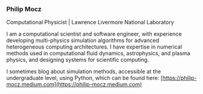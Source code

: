### Philip Mocz

Computational Physicist | Lawrence Livermore National Laboratory

I am a computational scientist and software engineer, with experience developing multi-physics simulation algorithms for advanced heterogeneous computing architectures. I have expertise in numerical methods used in computational fluid dynamics, astrophysics, and plasma physics, and designing systems for scientific computing.

I sometimes blog about simulation methods, accessible at the undergraduate level, using Python, which can be found here: [https://philip-mocz.medium.com](https://philip-mocz.medium.com)

<!--
**pmocz/pmocz** is a ✨ _special_ ✨ repository because its `README.md` (this file) appears on your GitHub profile.

Here are some ideas to get you started:

- 🔭 I’m currently working on ...
- 🌱 I’m currently learning ...
- 👯 I’m looking to collaborate on ...
- 🤔 I’m looking for help with ...
- 💬 Ask me about ...
- 📫 How to reach me: ...
- 😄 Pronouns: ...
- ⚡ Fun fact: ...
-->
